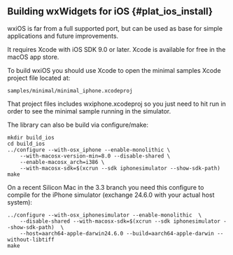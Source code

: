 Building wxWidgets for iOS           {#plat_ios_install}
----------------------------

wxiOS is far from a full supported port, but can be used
as base for simple applications and future improvements.

It requires Xcode with iOS SDK 9.0 or later. Xcode is available
for free in the macOS app store.

To build wxiOS you should use Xcode to open the minimal samples
Xcode project file located at:

    samples/minimal/minimal_iphone.xcodeproj

That project files includes wxiphone.xcodeproj so you just need
to hit run in order to see the minimal sample running in the
simulator.

The library can also be build via configure/make:

    mkdir build_ios
    cd build_ios
    ../configure --with-osx_iphone --enable-monolithic \
        --with-macosx-version-min=8.0 --disable-shared \
        --enable-macosx_arch=i386 \
        --with-macosx-sdk=$(xcrun --sdk iphonesimulator --show-sdk-path)
    make

On a recent Silicon Mac in the 3.3 branch you need this configure
to compile for the iPhone simulator (exchange 24.6.0 with your 
actual host system):

    ../configure --with-osx_iphonesimulator --enable-monolithic  \
        --disable-shared --with-macosx-sdk=$(xcrun --sdk iphonesimulator --show-sdk-path)  \
        --host=aarch64-apple-darwin24.6.0 --build=aarch64-apple-darwin --without-libtiff
    make